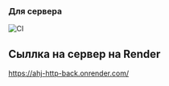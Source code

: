 ### Для сервера
![CI](https://github.com/I7axa666/ahj-http-back/actions/workflows/web.yml/badge.svg)

## Сыллка на сервер на Render
https://ahj-http-back.onrender.com/
